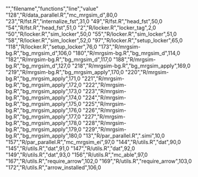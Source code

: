 "","filename","functions","line","value"
"128","R/data_parallel.R","mc_mrgsim_d",80,0
"23","R/fst.R","internalize_fst",31,0
"49","R/fst.R","head_fst",50,0
"54","R/fst.R","head_fst",51,0
"2","R/locker.R","locker_tag",2,0
"50","R/locker.R","sim_locker",50,0
"55","R/locker.R","sim_locker",51,0
"58","R/locker.R","sim_locker",52,0
"97","R/locker.R","setup_locker",65,0
"118","R/locker.R","setup_locker",76,0
"173","R/mrgsim-bg.R","bg_mrgsim_d",106,0
"180","R/mrgsim-bg.R","bg_mrgsim_d",114,0
"182","R/mrgsim-bg.R","bg_mrgsim_d",117,0
"188","R/mrgsim-bg.R","bg_mrgsim_d",127,0
"218","R/mrgsim-bg.R","bg_mrgsim_apply",169,0
"219","R/mrgsim-bg.R","bg_mrgsim_apply",170,0
"220","R/mrgsim-bg.R","bg_mrgsim_apply",171,0
"221","R/mrgsim-bg.R","bg_mrgsim_apply",172,0
"222","R/mrgsim-bg.R","bg_mrgsim_apply",173,0
"223","R/mrgsim-bg.R","bg_mrgsim_apply",174,0
"224","R/mrgsim-bg.R","bg_mrgsim_apply",175,0
"225","R/mrgsim-bg.R","bg_mrgsim_apply",176,0
"226","R/mrgsim-bg.R","bg_mrgsim_apply",177,0
"227","R/mrgsim-bg.R","bg_mrgsim_apply",178,0
"228","R/mrgsim-bg.R","bg_mrgsim_apply",179,0
"229","R/mrgsim-bg.R","bg_mrgsim_apply",180,0
"13","R/par_parallel.R",".simi",10,0
"157","R/par_parallel.R","mc_mrgsim_ei",97,0
"144","R/utils.R","dat",90,0
"145","R/utils.R","dat",91,0
"147","R/utils.R","dat",92,0
"149","R/utils.R","dat",93,0
"156","R/utils.R","mc_able",97,0
"167","R/utils.R","require_arrow",102,0
"169","R/utils.R","require_arrow",103,0
"172","R/utils.R","arrow_installed",106,0
